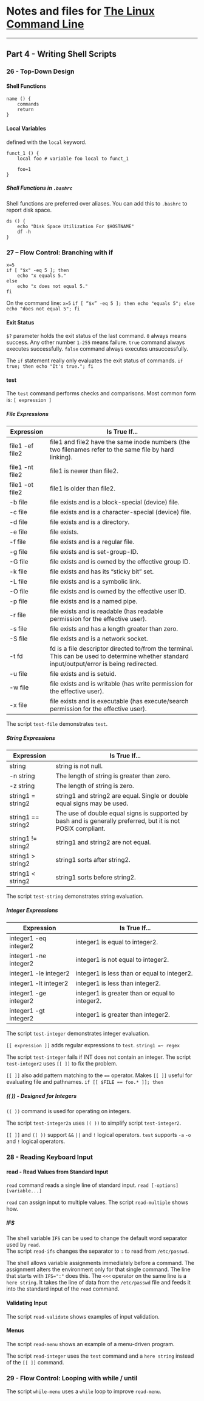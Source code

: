 # Notes and files for [The Linux Command Line](http://linuxcommand.org/tlcl.php)

***

## Part 4 - Writing Shell Scripts

### 26 - Top-Down Design

#### Shell Functions

```
name () {
    commands
    return
}
```

#### Local Variables
defined with the `local` keyword.

```
funct_1 () {
    local foo # variable foo local to funct_1
      
    foo=1
}
```
    
##### Shell Functions in `.bashrc`

Shell functions are preferred over aliases.
You can add this to `.bashrc` to report disk space.

```
ds () {
    echo "Disk Space Utilization For $HOSTNAME"
    df -h
}
```

### 27 – Flow Control: Branching with if

```
x=5
if [ "$x" -eq 5 ]; then
    echo "x equals 5."
else
    echo "x does not equal 5."
fi
```

On the command line:
`x=5`
`if [ “$x” -eq 5 ]; then echo "equals 5"; else echo "does not equal 5"; fi`

#### Exit Status

`$?` parameter holds the exit status of the last command.
`0` always means success. Any other number `1-255` means failure.
`true` command always executes successfully.
`false` command always executes unsuccessfully.

The `if` statement really only evaluates the exit status of commands.
`if true; then echo "It's true."; fi`

#### test

The `test` command performs checks and comparisons.
Most common form is:
`[ expression ]`

##### File Expressions

| Expression      | Is True If...                                                                                                                                 |
|-----------------|-----------------------------------------------------------------------------------------------------------------------------------------------|
| file1 -ef file2 | file1 and file2 have the same inode numbers (the two filenames refer to the same file by hard linking).                                       |
| file1 -nt file2 | file1 is newer than file2.                                                                                                                    |
| file1 -ot file2 | file1 is older than file2.                                                                                                                    |
| -b file         | file exists and is a block-special (device) file.                                                                                             |
| -c file         | file exists and is a character-special (device) file.                                                                                         |
| -d file         | file exists and is a directory.                                                                                                               |
| -e file         | file exists.                                                                                                                                  |
| -f file         | file exists and is a regular file.                                                                                                            |
| -g file         | file exists and is set-group-ID.                                                                                                              |
| -G file         | file exists and is owned by the effective group ID.                                                                                           |
| -k file         | file exists and has its “sticky bit” set.                                                                                                     |
| -L file         | file exists and is a symbolic link.                                                                                                           |
| -O file         | file exists and is owned by the effective user ID.                                                                                            |
| -p file         | file exists and is a named pipe.                                                                                                              |
| -r file         | file exists and is readable (has readable permission for the effective user).                                                                 |
| -s file         | file exists and has a length greater than zero.                                                                                               |
| -S file         | file exists and is a network socket.                                                                                                          |
| -t fd           | fd is a file descriptor directed to/from the terminal. This can be used to determine whether standard input/output/error is being redirected. |
| -u file         | file exists and is setuid.                                                                                                                    |
| -w file         | file exists and is writable (has write permission for the effective user).                                                                    |
| -x file         | file exists and is executable (has execute/search permission for the effective user).                                                         |

The script `test-file` demonstrates `test`.

##### String Expressions

| Expression         | Is True If...                                                                                                 |
|--------------------|---------------------------------------------------------------------------------------------------------------|
| string             | string is not null.                                                                                           |
| -n string          | The length of string is greater than zero.                                                                    |
| -z string          | The length of string is zero.                                                                                 |
| string1 = string2  | string1 and string2 are equal. Single or double equal signs may be used.                                      |
| string1 == string2 | The use of double equal signs is supported by bash and is generally preferred, but it is not POSIX compliant. |
| string1 != string2 | string1 and string2 are not equal.                                                                            |
| string1 > string2  | string1 sorts after string2.                                                                                  |
| string1 < string2  | string1 sorts before string2.                                                                                 |

The script `test-string` demonstrates string evaluation.

##### Integer Expressions

| Expression            | Is True If...                                  |
|-----------------------|------------------------------------------------|
| integer1 -eq integer2 | integer1 is equal to integer2.                 |
| integer1 -ne integer2 | integer1 is not equal to integer2.             |
| integer1 -le integer2 | integer1 is less than or equal to integer2.    |
| integer1 -lt integer2 | integer1 is less than integer2.                |
| integer1 -ge integer2 | integer1 is greater than or equal to integer2. |
| integer1 -gt integer2 | integer1 is greater than integer2.             |

The script `test-integer` demonstrates integer evaluation.

`[[ expression ]]` adds regular expressions to `test`.
`string1 =~ regex`

The script `test-integer` fails if INT does not contain an integer.
The script `test-integer2` uses `[[ ]]` to fix the problem.

`[[ ]]` also add pattern matching to the `==` operator. Makes `[[ ]]` useful for evaluating file and pathnames.
`if [[ $FILE == foo.* ]]; then`

##### (( )) - Designed for Integers

`(( ))` command is used for operating on integers.

The script `test-integer2a` uses `(( ))` to simplify script `test-integer2`.

`[[ ]]` and `(( ))` support `&&` `||` and `!` logical operators.
`test` supports `-a` `-o` and `!` logical operators.

### 28 - Reading Keyboard Input

#### read - Read Values from Standard Input

`read` command reads a single line of standard input.
`read [-options] [variable...]`

`read` can assign input to multiple values.
The script `read-multiple` shows how.

##### IFS

The shell variable `IFS` can be used to change the default word separator used by `read`.<br>
The script `read-ifs` changes the separator to `:` to read from `/etc/passwd`.

The shell allows variable assignments immediately before a command.
The assignment alters the environment only for that single command.
The line that starts with `IFS=":"` does this.
The `<<<` operator on the same line is a `here string`. It takes the line of data from
the `/etc/passwd` file and feeds it into the standard input of the `read` command.

#### Validating Input

The script `read-validate` shows examples of input validation.

#### Menus

The script `read-menu` shows an example of a menu-driven program.

The script `read-integer` uses the `test` command and a `here string` instead of the `[[ ]]` command.

### 29 - Flow Control: Looping with while / until

The script `while-menu` uses a `while` loop to improve `read-menu`.


